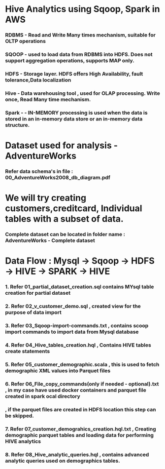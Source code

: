 # Hive Analytics using Sqoop, Spark in AWS

### RDBMS - Read and Write Many times mechanism, suitable for OLTP operations
### SQOOP - used to load data from RDBMS into HDFS. Does not support aggregation operations, supports MAP only.
### HDFS - Storage layer. HDFS offers High Availability, fault tolerance,Data localization   
### Hive - Data warehousing tool , used for OLAP processing. Write once, Read Many time mechanism. 
### Spark - - IN-MEMORY processing is used when the data is stored in an in-memory data store or an in-memory data structure.


# Dataset used for analysis - AdventureWorks
### Refer data schema's in file : 00_AdventureWorks2008_db_diagram.pdf

# We will try creating customers,creditcard, Individual tables with a subset of data.
### Complete dataset can be located in folder name : AdventureWorks - Complete dataset


# Data Flow : Mysql -> Sqoop -> HDFS -> HIVE -> SPARK -> HIVE

### 1. Refer 01_partial_dataset_creation.sql contains MYsql table creation for partial dataset 
### 2. Refer 02_v_customer_demo.sql , created view for the purpose of data import
### 3. Refer 03_Sqoop-import-commands.txt , contains scoop import commands to import data from Mysql database
### 4. Refer 04_Hive_tables_creation.hql , Contains HIVE tables create statements
### 5. Refer 05_customer_demographic.scala , this is used to fetch demographic XML values into Parquet files
### 6. Refer 06_File_copy_commands(only if needed - optional).txt , in my case have used docker containers and parquet file created in spark ocal directory
###                                                  , if the parquet files are created in HDFS location this step can be skipped.
### 7. Refer 07_customer_demograhics_creation.hql.txt , Creating demographic parquet tables and loading data for performing HIVE analytics
### 8. Refer 08_Hive_analytic_queries.hql , contains advanced analytic queries used on demographics tables. 

			
